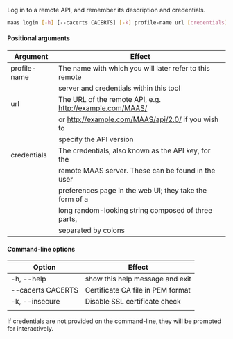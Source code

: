 Log in to a remote API, and remember its description and credentials.

```bash
maas login [-h] [--cacerts CACERTS] [-k] profile-name url [credentials] 
```

#### Positional arguments 
| Argument     | Effect                                                   |
|--------------|----------------------------------------------------------|
| profile-name | The name with which you will later refer to this remote  |
|              | server and credentials within this tool                  |
| url          | The URL of the remote API, e.g. http://example.com/MAAS/ |
|              | or http://example.com/MAAS/api/2.0/ if you wish to       |
|              | specify the API version                                  |
| credentials  | The credentials, also known as the API key, for the      |
|              | remote MAAS server. These can be found in the user       |
|              | preferences page in the web UI; they take the form of a  |
|              | long random-looking string composed of three parts,      |
|              | separated by colons                                      |


#### Command-line options
| Option            | Effect                            |
|-------------------|-----------------------------------|
| -h, --help        | show this help message and exit   |
| --cacerts CACERTS | Certificate CA file in PEM format |
| -k, --insecure    | Disable SSL certificate check     |
|                   |                                   |

If credentials are not provided on the command-line, they will be prompted for interactively.
